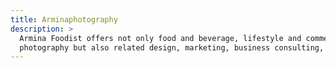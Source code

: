 ```yaml
---
title: Arminaphotography
description: >
  Armina Foodist offers not only food and beverage, lifestyle and commercial
  photography but also related design, marketing, business consulting, etc.
---
```


